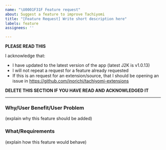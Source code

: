 ```yaml
---
name: "\U0001F31F Feature request"
about: Suggest a feature to improve Tachiyomi
title: "[Feature Request] Write short description here"
labels: feature
assignees: ''

---
```


**PLEASE READ THIS**

I acknowledge that:

- I have updated to the latest version of the app (latest J2K is v1.0.13)
- I will not repeat a request for a feature already requested
- If this is an request for an extension/source, that I should be opening an issue in https://github.com/inorichi/tachiyomi-extensions

**DELETE THIS SECTION IF YOU HAVE READ AND ACKNOWLEDGED IT**

---

### Why/User Benefit/User Problem
(explain why this feature should be added)

### What/Requirements
(explain how this feature would behave)
